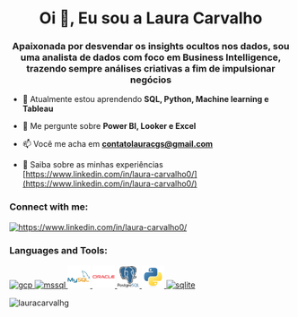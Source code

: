 <h1 align="center">Oi 👋, Eu sou a Laura Carvalho</h1>
<h3 align="center">Apaixonada por desvendar os insights ocultos nos dados, sou uma analista de dados com foco em Business Intelligence, trazendo sempre análises criativas a fim de impulsionar negócios</h3>

- 🌱 Atualmente estou aprendendo **SQL, Python, Machine learning e Tableau**

- 💬 Me pergunte sobre **Power BI, Looker e Excel**

- 📫 Você me acha em **contatolauracgs@gmail.com**

- 📄 Saiba sobre as minhas experiências [https://www.linkedin.com/in/laura-carvalho0/](https://www.linkedin.com/in/laura-carvalho0/)

<h3 align="left">Connect with me:</h3>
<p align="left">
<a href="https://linkedin.com/in/https://www.linkedin.com/in/laura-carvalho0/" target="blank"><img align="center" src="https://raw.githubusercontent.com/rahuldkjain/github-profile-readme-generator/master/src/images/icons/Social/linked-in-alt.svg" alt="https://www.linkedin.com/in/laura-carvalho0/" height="30" width="40" /></a>
</p>

<h3 align="left">Languages and Tools:</h3>
<p align="left"> <a href="https://cloud.google.com" target="_blank" rel="noreferrer"> <img src="https://www.vectorlogo.zone/logos/google_cloud/google_cloud-icon.svg" alt="gcp" width="40" height="40"/> </a> <a href="https://www.microsoft.com/en-us/sql-server" target="_blank" rel="noreferrer"> <img src="https://www.svgrepo.com/show/303229/microsoft-sql-server-logo.svg" alt="mssql" width="40" height="40"/> </a> <a href="https://www.mysql.com/" target="_blank" rel="noreferrer"> <img src="https://raw.githubusercontent.com/devicons/devicon/master/icons/mysql/mysql-original-wordmark.svg" alt="mysql" width="40" height="40"/> </a> <a href="https://www.oracle.com/" target="_blank" rel="noreferrer"> <img src="https://raw.githubusercontent.com/devicons/devicon/master/icons/oracle/oracle-original.svg" alt="oracle" width="40" height="40"/> </a> <a href="https://www.postgresql.org" target="_blank" rel="noreferrer"> <img src="https://raw.githubusercontent.com/devicons/devicon/master/icons/postgresql/postgresql-original-wordmark.svg" alt="postgresql" width="40" height="40"/> </a> <a href="https://www.python.org" target="_blank" rel="noreferrer"> <img src="https://raw.githubusercontent.com/devicons/devicon/master/icons/python/python-original.svg" alt="python" width="40" height="40"/> </a> <a href="https://www.sqlite.org/" target="_blank" rel="noreferrer"> <img src="https://www.vectorlogo.zone/logos/sqlite/sqlite-icon.svg" alt="sqlite" width="40" height="40"/> </a> </p>

<p><img align="center" src="https://github-readme-stats.vercel.app/api/top-langs?username=lauracarvalhg&show_icons=true&locale=en&layout=compact" alt="lauracarvalhg" /></p>



<!---
lauracarvalhg/lauracarvalhg is a ✨ special ✨ repository because its `README.md` (this file) appears on your GitHub profile.
You can click the Preview link to take a look at your changes.
--->
